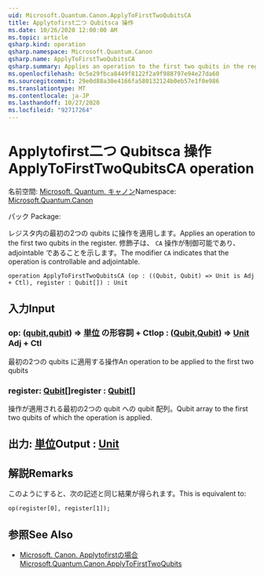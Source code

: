 ```yaml
---
uid: Microsoft.Quantum.Canon.ApplyToFirstTwoQubitsCA
title: Applytofirst二つ Qubitsca 操作
ms.date: 10/26/2020 12:00:00 AM
ms.topic: article
qsharp.kind: operation
qsharp.namespace: Microsoft.Quantum.Canon
qsharp.name: ApplyToFirstTwoQubitsCA
qsharp.summary: Applies an operation to the first two qubits in the register. The modifier `CA` indicates that the operation is controllable and adjointable.
ms.openlocfilehash: 0c5e29fbca8449f8122f2a9f988797e94e27da60
ms.sourcegitcommit: 29e0d88a30e4166fa580132124b0eb57e1f0e986
ms.translationtype: MT
ms.contentlocale: ja-JP
ms.lasthandoff: 10/27/2020
ms.locfileid: "92717264"
---
```

# <a name="applytofirsttwoqubitsca-operation"></a><span data-ttu-id="45a74-102">Applytofirst二つ Qubitsca 操作</span><span class="sxs-lookup"><span data-stu-id="45a74-102">ApplyToFirstTwoQubitsCA operation</span></span>

<span data-ttu-id="45a74-103">名前空間: [Microsoft. Quantum. キャノン](xref:Microsoft.Quantum.Canon)</span><span class="sxs-lookup"><span data-stu-id="45a74-103">Namespace: [Microsoft.Quantum.Canon](xref:Microsoft.Quantum.Canon)</span></span>

<span data-ttu-id="45a74-104">パック [](https://nuget.org/packages/)</span><span class="sxs-lookup"><span data-stu-id="45a74-104">Package: [](https://nuget.org/packages/)</span></span>


<span data-ttu-id="45a74-105">レジスタ内の最初の2つの qubits に操作を適用します。</span><span class="sxs-lookup"><span data-stu-id="45a74-105">Applies an operation to the first two qubits in the register.</span></span>
<span data-ttu-id="45a74-106">修飾子は、 `CA` 操作が制御可能であり、adjointable であることを示します。</span><span class="sxs-lookup"><span data-stu-id="45a74-106">The modifier `CA` indicates that the operation is controllable and adjointable.</span></span>

```qsharp
operation ApplyToFirstTwoQubitsCA (op : ((Qubit, Qubit) => Unit is Adj + Ctl), register : Qubit[]) : Unit
```


## <a name="input"></a><span data-ttu-id="45a74-107">入力</span><span class="sxs-lookup"><span data-stu-id="45a74-107">Input</span></span>

### <a name="op--qubitqubit--unit-adj--ctl"></a><span data-ttu-id="45a74-108">op: ([qubit](xref:microsoft.quantum.lang-ref.qubit),[qubit](xref:microsoft.quantum.lang-ref.qubit)) => [単位](xref:microsoft.quantum.lang-ref.unit) の形容詞 + Ctl</span><span class="sxs-lookup"><span data-stu-id="45a74-108">op : ([Qubit](xref:microsoft.quantum.lang-ref.qubit),[Qubit](xref:microsoft.quantum.lang-ref.qubit)) => [Unit](xref:microsoft.quantum.lang-ref.unit) Adj + Ctl</span></span>

<span data-ttu-id="45a74-109">最初の2つの qubits に適用する操作</span><span class="sxs-lookup"><span data-stu-id="45a74-109">An operation to be applied to the first two qubits</span></span>


### <a name="register--qubit"></a><span data-ttu-id="45a74-110">register: [Qubit](xref:microsoft.quantum.lang-ref.qubit)[]</span><span class="sxs-lookup"><span data-stu-id="45a74-110">register : [Qubit](xref:microsoft.quantum.lang-ref.qubit)[]</span></span>

<span data-ttu-id="45a74-111">操作が適用される最初の2つの qubit への qubit 配列。</span><span class="sxs-lookup"><span data-stu-id="45a74-111">Qubit array to the first two qubits of which the operation is applied.</span></span>



## <a name="output--unit"></a><span data-ttu-id="45a74-112">出力: [単位](xref:microsoft.quantum.lang-ref.unit)</span><span class="sxs-lookup"><span data-stu-id="45a74-112">Output : [Unit](xref:microsoft.quantum.lang-ref.unit)</span></span>



## <a name="remarks"></a><span data-ttu-id="45a74-113">解説</span><span class="sxs-lookup"><span data-stu-id="45a74-113">Remarks</span></span>

<span data-ttu-id="45a74-114">このようにすると、次の記述と同じ結果が得られます。</span><span class="sxs-lookup"><span data-stu-id="45a74-114">This is equivalent to:</span></span>

```qsharp
op(register[0], register[1]);
```

## <a name="see-also"></a><span data-ttu-id="45a74-115">参照</span><span class="sxs-lookup"><span data-stu-id="45a74-115">See Also</span></span>

- [<span data-ttu-id="45a74-116">Microsoft. Canon. Applytofirstの場合</span><span class="sxs-lookup"><span data-stu-id="45a74-116">Microsoft.Quantum.Canon.ApplyToFirstTwoQubits</span></span>](xref:Microsoft.Quantum.Canon.ApplyToFirstTwoQubits)